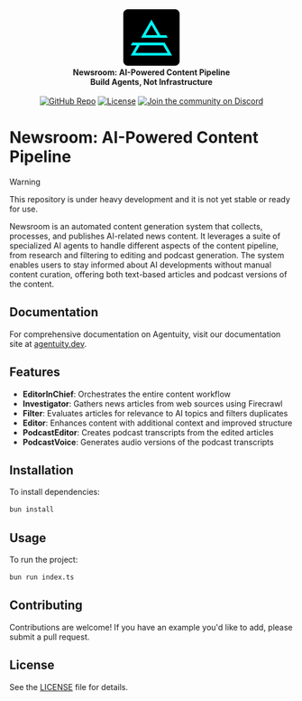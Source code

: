 <div align="center">
    <img src=".github/Agentuity.png" alt="Agentuity" width="100"/> <br/>
    <strong>Newsroom: AI-Powered Content Pipeline</strong> <br/>
    <strong>Build Agents, Not Infrastructure</strong> <br/>
<br />
<a href="https://github.com/agentuity/newsroom-agentuity"><img alt="GitHub Repo" src="https://img.shields.io/badge/GitHub-Newsroom-blue"></a>
<a href="https://github.com/agentuity/newsroom-agentuity/blob/main/LICENSE.md"><img alt="License" src="https://badgen.now.sh/badge/license/Apache-2.0"></a>
<a href="https://discord.gg/vtn3hgUfuc"><img alt="Join the community on Discord" src="https://img.shields.io/discord/1332974865371758646.svg?style=flat"></a>
</div>
</div>

# Newsroom: AI-Powered Content Pipeline

> [!WARNING]  
> This repository is under heavy development and it is not yet stable or ready for use.

Newsroom is an automated content generation system that collects, processes, and publishes AI-related news content. It leverages a suite of specialized AI agents to handle different aspects of the content pipeline, from research and filtering to editing and podcast generation. The system enables users to stay informed about AI developments without manual content curation, offering both text-based articles and podcast versions of the content.

## Documentation

For comprehensive documentation on Agentuity, visit our documentation site at [agentuity.dev](https://agentuity.dev).

## Features

- **EditorInChief**: Orchestrates the entire content workflow
- **Investigator**: Gathers news articles from web sources using Firecrawl
- **Filter**: Evaluates articles for relevance to AI topics and filters duplicates
- **Editor**: Enhances content with additional context and improved structure
- **PodcastEditor**: Creates podcast transcripts from the edited articles
- **PodcastVoice**: Generates audio versions of the podcast transcripts

## Installation

To install dependencies:

```bash
bun install
```

## Usage

To run the project:

```bash
bun run index.ts
```

## Contributing

Contributions are welcome! If you have an example you'd like to add, please submit a pull request.

## License

See the [LICENSE](LICENSE.md) file for details.
